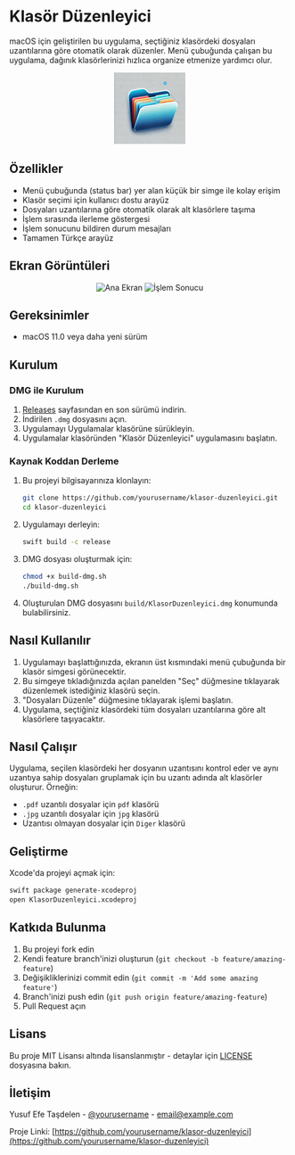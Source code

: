 # Klasör Düzenleyici

macOS için geliştirilen bu uygulama, seçtiğiniz klasördeki dosyaları uzantılarına göre otomatik olarak düzenler. Menü çubuğunda çalışan bu uygulama, dağınık klasörlerinizi hızlıca organize etmenize yardımcı olur.

<p align="center">
  <img src="screenshots/app_icon.png" width="128" height="128" alt="Klasör Düzenleyici Logo">
</p>

## Özellikler

- Menü çubuğunda (status bar) yer alan küçük bir simge ile kolay erişim
- Klasör seçimi için kullanıcı dostu arayüz
- Dosyaları uzantılarına göre otomatik olarak alt klasörlere taşıma
- İşlem sırasında ilerleme göstergesi
- İşlem sonucunu bildiren durum mesajları
- Tamamen Türkçe arayüz

## Ekran Görüntüleri

<p align="center">
  <img src="screenshots/screenshot1.png" width="400" alt="Ana Ekran">
  <img src="screenshots/screenshot2.png" width="400" alt="İşlem Sonucu">
</p>

## Gereksinimler

- macOS 11.0 veya daha yeni sürüm

## Kurulum

### DMG ile Kurulum

1. [Releases](https://github.com/yourusername/klasor-duzenleyici/releases) sayfasından en son sürümü indirin.
2. İndirilen `.dmg` dosyasını açın.
3. Uygulamayı Uygulamalar klasörüne sürükleyin.
4. Uygulamalar klasöründen "Klasör Düzenleyici" uygulamasını başlatın.

### Kaynak Koddan Derleme

1. Bu projeyi bilgisayarınıza klonlayın:
   ```bash
   git clone https://github.com/yourusername/klasor-duzenleyici.git
   cd klasor-duzenleyici
   ```

2. Uygulamayı derleyin:
   ```bash
   swift build -c release
   ```

3. DMG dosyası oluşturmak için:
   ```bash
   chmod +x build-dmg.sh
   ./build-dmg.sh
   ```

4. Oluşturulan DMG dosyasını `build/KlasorDuzenleyici.dmg` konumunda bulabilirsiniz.

## Nasıl Kullanılır

1. Uygulamayı başlattığınızda, ekranın üst kısmındaki menü çubuğunda bir klasör simgesi görünecektir.
2. Bu simgeye tıkladığınızda açılan panelden "Seç" düğmesine tıklayarak düzenlemek istediğiniz klasörü seçin.
3. "Dosyaları Düzenle" düğmesine tıklayarak işlemi başlatın.
4. Uygulama, seçtiğiniz klasördeki tüm dosyaları uzantılarına göre alt klasörlere taşıyacaktır.

## Nasıl Çalışır

Uygulama, seçilen klasördeki her dosyanın uzantısını kontrol eder ve aynı uzantıya sahip dosyaları gruplamak için bu uzantı adında alt klasörler oluşturur. Örneğin:

- `.pdf` uzantılı dosyalar için `pdf` klasörü
- `.jpg` uzantılı dosyalar için `jpg` klasörü
- Uzantısı olmayan dosyalar için `Diger` klasörü

## Geliştirme

Xcode'da projeyi açmak için:

```bash
swift package generate-xcodeproj
open KlasorDuzenleyici.xcodeproj
```

## Katkıda Bulunma

1. Bu projeyi fork edin
2. Kendi feature branch'inizi oluşturun (`git checkout -b feature/amazing-feature`)
3. Değişikliklerinizi commit edin (`git commit -m 'Add some amazing feature'`)
4. Branch'inizi push edin (`git push origin feature/amazing-feature`)
5. Pull Request açın

## Lisans

Bu proje MIT Lisansı altında lisanslanmıştır - detaylar için [LICENSE](LICENSE) dosyasına bakın.

## İletişim

Yusuf Efe Taşdelen - [@yourusername](https://twitter.com/yourusername) - email@example.com

Proje Linki: [https://github.com/yourusername/klasor-duzenleyici](https://github.com/yourusername/klasor-duzenleyici) 